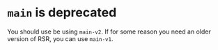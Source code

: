 # `main` is deprecated

You should use be using `main-v2`. If for some reason you need an older version of RSR, you can use `main-v1`.
